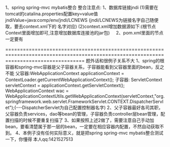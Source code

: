 













1、spring spring-mvc mybatis整合
整合注意点:
    1、数据库链接jndi
       (1)需要在tomcat的catalina.properties配置key=value值    jndiValue=java:comp/env/jndi/LCNEWS (jndi/LCNEWS为链接名字自己随便取，要去context.xml下的
       名字对应)
       (2)context.xml增加数据源如下:(根节点Context里面增加即可,注意增加数据库连接池的jar包)
       <Resource
        name="jndi/LCNEWS"
        factory="com.alibaba.druid.pool.DruidDataSourceFactory"
        auth="Container"
        type="javax.sql.DataSource"
        driverClassName="com.mysql.jdbc.Driver"
        url="jdbc:mysql://127.0.0.1:3306/demo?useSSL=false"
        username="root"
        password="root"
        maxActive="50"
        maxWait="10000"
        removeabandoned="true"
        removeabandonedtimeout="60"
        logabandoned="false"
        filters="stat"/>
        <!--上面这两条一定要做-->
      2、pom.xml里面的<build>节点一定要有
  
  
  
  
  
  
=======================================================================================================================================
题外话和很例子关系不大
1、spring的根容器和spring-mvc容器是父子容器关系，子容器能看到父容器里面的bean，反之不能
父容器:WebApplicationContext applicationContext = ContextLoader.getCurrentWebApplicationContext();
子容器:
      ServletContext servletContext = applicationContext.getServletContext();
      WebApplicationContext wac = WebApplicationContextUtils.getWebApplicationContext(servletContext,"org.springframework.web.servlet.FrameworkServlet.CONTEXT.DispatcherServlet");(---DispatcherServlet为自己配置控制器名字)
2、父子容器最好各司其职，父容器负责services，dao等bean的管理，子容器负责controller层bean管理，配置扫描的时候不要重复扫描了
3、如果按照上述2做了，需要注意自己手动加bean，要看清楚属于那一层的bean，一定要在相应容器内配置，不然自动获取不到。
4、本例子没有任何实际意义，就是把spring spring-mvc mybatis整合测试一下，你懂得    本人qq:1421527513
